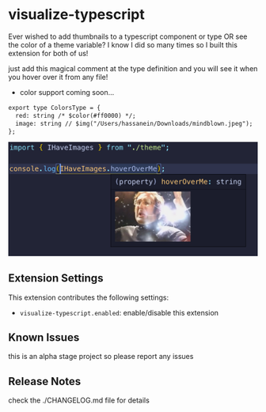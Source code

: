 # visualize-typescript

Ever wished to add thumbnails to a typescript component or type OR see the color of a theme variable? I know I did so many times so I built this extension for both of us!

just add this magical comment at the type definition and you will see it when you hover over it from any file!

- color support coming soon...

```
export type ColorsType = {
  red: string /* $color(#ff0000) */;
  image: string // $img("/Users/hassanein/Downloads/mindblown.jpeg");
};
```
![image](https://raw.githubusercontent.com/a7madgamal/vscode-visualize-typescript/main/demo.png)

## Extension Settings

This extension contributes the following settings:

- `visualize-typescript.enabled`: enable/disable this extension

## Known Issues

this is an alpha stage project so please report any issues

## Release Notes

check the ./CHANGELOG.md file for details
